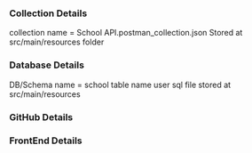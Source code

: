 
### Collection Details
collection name = School API.postman_collection.json
Stored at src/main/resources folder

### Database Details

DB/Schema name = school
table name user
sql file stored at src/main/resources

### GitHub Details

### FrontEnd Details 